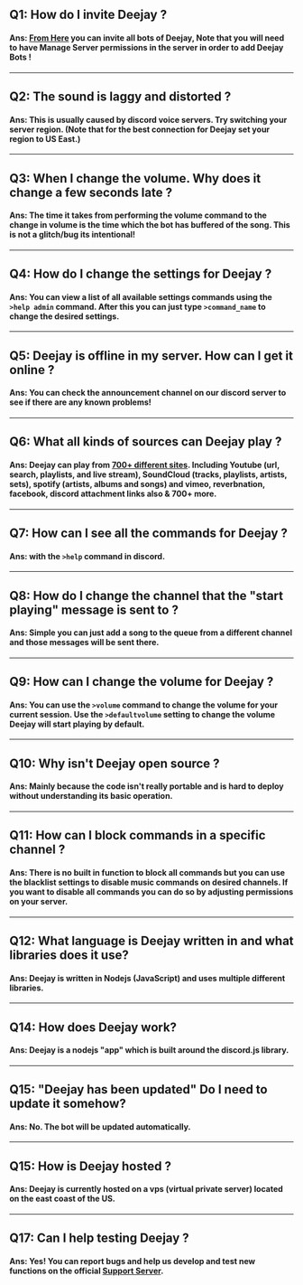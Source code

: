 ## Q1: How do I invite Deejay ?
#### Ans: [From Here](https://discord.com/oauth2/authorize?client_id=734590862620753970&scope=bot&permissions=6546648896&response_type=code&redirect_uri=https%3A%2F%2Fdiscord.gg%2F4YpXu7bMf9) you can invite all bots of Deejay, Note that you will need to have Manage Server permissions in the server in order to add Deejay Bots !

<hr>

## Q2: The sound is laggy and distorted ?
#### Ans: This is usually caused by discord voice servers. Try switching your server region. (Note that for the best connection for Deejay set your region to US East.)

<hr>

## Q3: When I change the volume. Why does it change a few seconds late ?
#### Ans: The time it takes from performing the volume command to the change in volume is the time which the bot has buffered of the song. This is not a glitch/bug its intentional!

<hr>

## Q4: How do I change the settings for Deejay ?
#### Ans: You can view a list of all available settings commands using the `>help admin` command. After this you can just type `>command_name` to change the desired settings.

<hr>

## Q5: Deejay is offline in my server. How can I get it online ?
#### Ans: You can check the announcement channel on our discord server to see if there are any known problems!

<hr>

## Q6: What all kinds of sources can Deejay play ?
#### Ans: Deejay can play from [700+ different sites](https://ytdl-org.github.io/youtube-dl/supportedsites.html). Including Youtube (url, search, playlists, and live stream), SoundCloud (tracks, playlists, artists, sets), spotify (artists, albums and songs) and vimeo, reverbnation, facebook, discord attachment links also & 700+ more.
<hr>

## Q7: How can I see all the commands for Deejay ?
#### Ans: with the `>help` command in discord.

<hr>

## Q8: How do I change the channel that the "start playing" message is sent to ?
#### Ans: Simple you can just add a song to the queue from a different channel and those messages will be sent there.

<hr>

## Q9: How can I change the volume for Deejay ?
#### Ans: You can use the `>volume` command to change the volume for your current session. Use the `>defaultvolume` setting to change the volume Deejay will start playing by default.

<hr>

## Q10: Why isn't Deejay open source ?
#### Ans: Mainly because the code isn't really portable and is hard to deploy without understanding its basic operation.

<hr>

## Q11: How can I block commands in a specific channel ?
#### Ans: There is no built in function to block all commands but you can use the blacklist settings to disable music commands on desired channels. If you want to disable all commands you can do so by adjusting permissions on your server.

<hr>

## Q12: What language is Deejay written in and what libraries does it use?
#### Ans: Deejay is written in Nodejs (JavaScript) and uses multiple different libraries.

<hr>

## Q14: How does Deejay work?
#### Ans: Deejay is a nodejs "app" which is built around the discord.js library.

<hr>

## Q15: "Deejay has been updated" Do I need to update it somehow?
#### Ans: No. The bot will be updated automatically.

<hr>

## Q15: How is Deejay hosted ?
#### Ans: Deejay is currently hosted on a vps (virtual private server) located on the east coast of the US.

<hr>

## Q17: Can I help testing Deejay ?
#### Ans: Yes! You can report bugs and help us develop and test new functions on the official [Support Server](https://discord.gg/4YpXu7bMf9).
